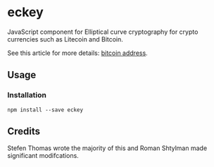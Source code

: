 eckey
=====

JavaScript component for Elliptical curve cryptography for crypto currencies such as Litecoin and Bitcoin.


See this article for more details: [bitcoin address](http://procbits.com/2013/08/27/generating-a-bitcoin-address-with-javascript).



Usage
-----

### Installation

    npm install --save eckey





Credits
-------

Stefen Thomas wrote the majority of this and Roman Shtylman made significant modifcations. 



